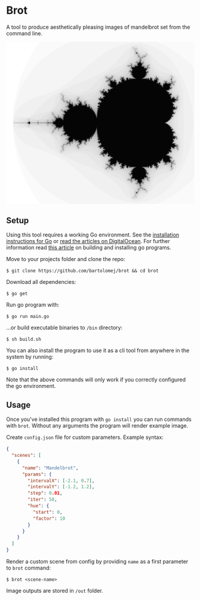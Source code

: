 # Brot

A tool to produce aesthetically pleasing images of mandelbrot set from the command line.

![Black and white set](./images/black&white.png)

## Setup

Using this tool requires a working Go environment. 
See the [installation instructions for Go](https://golang.org/doc/install) or [read the articles on DigitalOcean](https://www.digitalocean.com/community/tutorial_series/how-to-install-and-set-up-a-local-programming-environment-for-go).
For further information read [this article](https://www.digitalocean.com/community/tutorials/how-to-build-and-install-go-programs) on building and installing go programs.

Move to your projects folder and clone the repo:
```shell script
$ git clone https://github.com/bartolomej/brot && cd brot
```

Download all dependencies:
```shell script
$ go get
```

Run go program with:
```shell script
$ go run main.go
```

...or build executable binaries to `/bin` directory:
```shell script
$ sh build.sh
```

You can also install the program to use it as a cli tool from anywhere in the system by running:
```shell script
$ go install
```

Note that the above commands will only work if you correctly configured the go environment.

## Usage

Once you've installed this program with `go install` you can run commands with `brot`.
Without any arguments the program will render example image.

Create `config.json` file for custom parameters. Example syntax:
```json
{
  "scenes": [
    {
      "name": "Mandelbrot",
      "params": {
        "intervalX": [-2.1, 0.7],
        "intervalY": [-1.2, 1.2],
        "step": 0.01,
        "iter": 50,
        "hue": {
          "start": 0,
          "factor": 10
        }
      }
    }
  ]
}
```

Render a custom scene from config by providing `name` as a first parameter to `brot` command:
```shell script
$ brot <scene-name>
```

Image outputs are stored in `/out` folder.